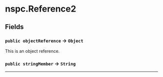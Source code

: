 # nspc.Reference2
## Fields

### `public objectReference` → `Object`


This is an object reference.

### `public stringMember` → `String`


---
